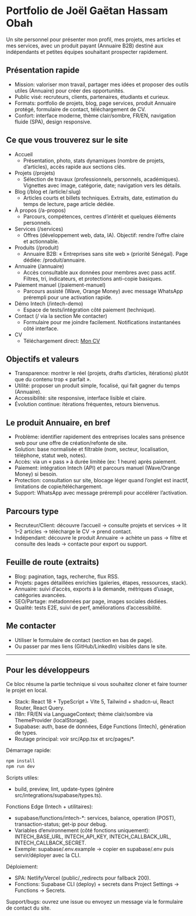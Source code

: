 # Portfolio de Joël Gaëtan Hassam Obah

Un site personnel pour présenter mon profil, mes projets, mes articles et mes services, avec un produit payant (Annuaire B2B) destiné aux indépendants et petites équipes souhaitant prospecter rapidement.


## Présentation rapide
- Mission: valoriser mon travail, partager mes idées et proposer des outils utiles (Annuaire) pour créer des opportunités.
- Public visé: recruteurs, clients, partenaires, étudiants et curieux.
- Formats: portfolio de projets, blog, page services, produit Annuaire protégé, formulaire de contact, téléchargement de CV.
- Confort: interface moderne, thème clair/sombre, FR/EN, navigation fluide (SPA), design responsive.


## Ce que vous trouverez sur le site
- Accueil
  - Présentation, photo, stats dynamiques (nombre de projets, d’articles), accès rapide aux sections clés.
- Projets (/projets)
  - Sélection de travaux (professionnels, personnels, académiques). Vignettes avec image, catégorie, date; navigation vers les détails.
- Blog (/blog et /article/:slug)
  - Articles courts et billets techniques. Extraits, date, estimation du temps de lecture, page article dédiée.
- À propos (/a-propos)
  - Parcours, compétences, centres d’intérêt et quelques éléments personnels.
- Services (/services)
  - Offres (développement web, data, IA). Objectif: rendre l’offre claire et actionnable.
- Produits (/produit)
  - Annuaire B2B: « Entreprises sans site web » (priorité Sénégal). Page dédiée: /produit/annuaire.
- Annuaire (/annuaire)
  - Accès consultable aux données pour membres avec pass actif. Filtres, tri, indicateurs, et protections anti-copie basiques.
- Paiement manuel (/paiement-manuel)
  - Parcours assisté (Wave, Orange Money) avec message WhatsApp prérempli pour une activation rapide.
- Démo Intech (/intech-demo)
  - Espace de tests/intégration côté paiement (technique).
- Contact (/ via la section Me contacter)
  - Formulaire pour me joindre facilement. Notifications instantanées côté interface.
- CV
  - Téléchargement direct: [Mon CV](public/CV__Joel%20Gaetan_HASSAM%20OBAH.pdf)


## Objectifs et valeurs
- Transparence: montrer le réel (projets, drafts d’articles, itérations) plutôt que du contenu trop « parfait ».
- Utilité: proposer un produit simple, focalisé, qui fait gagner du temps (Annuaire).
- Accessibilité: site responsive, interface lisible et claire.
- Évolution continue: itérations fréquentes, retours bienvenus.


## Le produit Annuaire, en bref
- Problème: identifier rapidement des entreprises locales sans présence web pour une offre de création/refonte de site.
- Solution: base normalisée et filtrable (nom, secteur, localisation, téléphone, statut web, notes).
- Accès: via un « pass » à durée limitée (ex: 1 heure) après paiement.
- Paiement: intégration Intech (API) et parcours manuel (Wave/Orange Money) si besoin.
- Protection: consultation sur site, blocage léger quand l’onglet est inactif, limitations de copie/téléchargement.
- Support: WhatsApp avec message prérempli pour accélérer l’activation.


## Parcours type
- Recruteur/Client: découvre l’accueil → consulte projets et services → lit 1–2 articles → télécharge le CV → prend contact.
- Indépendant: découvre le produit Annuaire → achète un pass → filtre et consulte des leads → contacte pour export ou support.


## Feuille de route (extraits)
- Blog: pagination, tags, recherche, flux RSS.
- Projets: pages détaillées enrichies (galeries, étapes, ressources, stack).
- Annuaire: suivi d’accès, exports à la demande, métriques d’usage, catégories avancées.
- SEO/Partage: métadonnées par page, images sociales dédiées.
- Qualité: tests E2E, suivi de perf, améliorations d’accessibilité.


## Me contacter
- Utiliser le formulaire de contact (section en bas de page).
- Ou passer par mes liens (GitHub/LinkedIn) visibles dans le site.


---

## Pour les développeurs
Ce bloc résume la partie technique si vous souhaitez cloner et faire tourner le projet en local.

- Stack: React 18 + TypeScript + Vite 5, Tailwind + shadcn-ui, React Router, React Query.
- i18n: FR/EN via LanguageContext; thème clair/sombre via ThemeProvider (localStorage).
- Supabase: auth, base de données, Edge Functions (Intech), génération de types.
- Routage principal: voir src/App.tsx et src/pages/*.

Démarrage rapide:
```bash
npm install
npm run dev
```

Scripts utiles:
- build, preview, lint, update-types (génère src/integrations/supabase/types.ts).

Fonctions Edge (Intech + utilitaires):
- supabase/functions/intech-*: services, balance, operation (POST), transaction-status; get-ip pour debug.
- Variables d’environnement (côté fonctions uniquement): INTECH_BASE_URL, INTECH_API_KEY, INTECH_CALLBACK_URL, INTECH_CALLBACK_SECRET.
- Exemple: supabase/.env.example → copier en supabase/.env puis servir/déployer avec la CLI.

Déploiement:
- SPA: Netlify/Vercel (public/_redirects pour fallback 200).
- Fonctions: Supabase CLI (deploy) + secrets dans Project Settings → Functions → Secrets.

Support/bugs: ouvrez une issue ou envoyez un message via le formulaire de contact du site.
